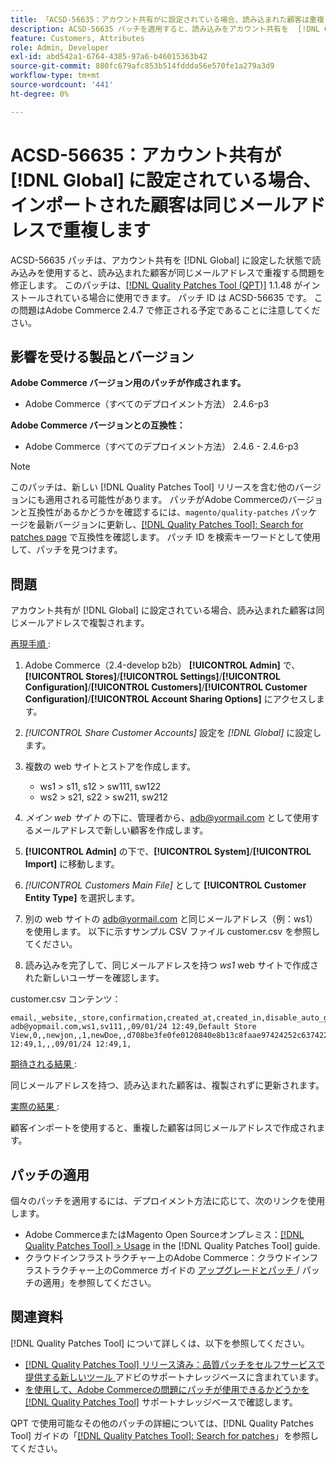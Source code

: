 ```yaml
---
title: 「ACSD-56635：アカウント共有がに設定されている場合、読み込まれた顧客は重複します  [!DNL Global]」
description: ACSD-56635 パッチを適用すると、読み込みをアカウント共有を  [!DNL Global] に設定して使用した場合、読み込んだお客様が同じメールアドレスで重複するAdobe Commerceの問題が修正されます。
feature: Customers, Attributes
role: Admin, Developer
exl-id: abd542a1-6764-4385-97a6-b46015363b42
source-git-commit: 880fc679afc853b514fddda56e570fe1a279a3d9
workflow-type: tm+mt
source-wordcount: '441'
ht-degree: 0%

---
```


# ACSD-56635：アカウント共有が [!DNL Global] に設定されている場合、インポートされた顧客は同じメールアドレスで重複します

ACSD-56635 パッチは、アカウント共有を [!DNL Global] に設定した状態で読み込みを使用すると、読み込まれた顧客が同じメールアドレスで重複する問題を修正します。 このパッチは、[[!DNL Quality Patches Tool (QPT)]](/help/announcements/adobe-commerce-announcements/magento-quality-patches-released-new-tool-to-self-serve-quality-patches.md) 1.1.48 がインストールされている場合に使用できます。 パッチ ID は ACSD-56635 です。 この問題はAdobe Commerce 2.4.7 で修正される予定であることに注意してください。

## 影響を受ける製品とバージョン

**Adobe Commerce バージョン用のパッチが作成されます。**

* Adobe Commerce（すべてのデプロイメント方法） 2.4.6-p3

**Adobe Commerce バージョンとの互換性：**

* Adobe Commerce（すべてのデプロイメント方法） 2.4.6 - 2.4.6-p3

>[!NOTE]
>
>このパッチは、新しい [!DNL Quality Patches Tool] リリースを含む他のバージョンにも適用される可能性があります。 パッチがAdobe Commerceのバージョンと互換性があるかどうかを確認するには、`magento/quality-patches` パッケージを最新バージョンに更新し、[[!DNL Quality Patches Tool]: Search for patches page](https://experienceleague.adobe.com/tools/commerce-quality-patches/index.html) で互換性を確認します。 パッチ ID を検索キーワードとして使用して、パッチを見つけます。

## 問題

アカウント共有が [!DNL Global] に設定されている場合、読み込まれた顧客は同じメールアドレスで複製されます。

<u> 再現手順 </u>:

1. Adobe Commerce（2.4-develop b2b） **[!UICONTROL Admin]** で、**[!UICONTROL Stores]**/**[!UICONTROL Settings]**/**[!UICONTROL Configuration]**/**[!UICONTROL Customers]**/**[!UICONTROL Customer Configuration]**/**[!UICONTROL Account Sharing Options]** にアクセスします。
1. *[!UICONTROL Share Customer Accounts]* 設定を *[!DNL Global]* に設定します。
1. 複数の web サイトとストアを作成します。

   * ws1 > s11, s12 > sw111, sw122
   * ws2 > s21, s22 > sw211, sw212

1. *メイン web サイト* の下に、管理者から、<adb@yormail.com> として使用するメールアドレスで新しい顧客を作成します。
1. **[!UICONTROL Admin]** の下で、**[!UICONTROL System]**/**[!UICONTROL Import]** に移動します。
1. *[!UICONTROL Customers Main File]* として **[!UICONTROL Customer Entity Type]** を選択します。
1. 別の web サイトの <adb@yormail.com> と同じメールアドレス（例：ws1）を使用します。 以下に示すサンプル CSV ファイル customer.csv を参照してください。
1. 読み込みを完了して、同じメールアドレスを持つ *ws1* web サイトで作成された新しいユーザーを確認します。

customer.csv コンテンツ：

```
email,_website,_store,confirmation,created_at,created_in,disable_auto_group_change,dob,firstname,gender,group_id,lastname,middlename,password_hash,prefix,rp_token,rp_token_created_at,store_id,suffix,taxvat,updated_at,website_id,password
adb@yopmail.com,ws1,sv111,,09/01/24 12:49,Default Store View,0,,newjon,,1,newDoe,,d708be3fe0fe0120840e8b13c8faae97424252c6374227ff59c05814f1aecd79:mgLqkqgTwLPLlCljzvF8hp67fNOOvOZb:1,,07e71459c137f4da15292134ff459cba,30/10/15 12:49,1,,,09/01/24 12:49,1,
```

<u> 期待される結果 </u>:

同じメールアドレスを持つ、読み込まれた顧客は、複製されずに更新されます。

<u> 実際の結果 </u>:

顧客インポートを使用すると、重複した顧客は同じメールアドレスで作成されます。

## パッチの適用

個々のパッチを適用するには、デプロイメント方法に応じて、次のリンクを使用します。

* Adobe CommerceまたはMagento Open Sourceオンプレミス：[[!DNL Quality Patches Tool] > Usage](https://experienceleague.adobe.com/docs/commerce-operations/tools/quality-patches-tool/usage.html) in the [!DNL Quality Patches Tool] guide.
* クラウドインフラストラクチャー上のAdobe Commerce：クラウドインフラストラクチャー上のCommerce ガイドの [ アップグレードとパッチ ](https://experienceleague.adobe.com/docs/commerce-cloud-service/user-guide/develop/upgrade/apply-patches.html)/ パッチの適用」を参照してください。

## 関連資料

[!DNL Quality Patches Tool] について詳しくは、以下を参照してください。

* [[!DNL Quality Patches Tool]  リリース済み：品質パッチをセルフサービスで提供する新しいツール ](/help/announcements/adobe-commerce-announcements/magento-quality-patches-released-new-tool-to-self-serve-quality-patches.md) アドビのサポートナレッジベースに含まれています。
* [ を使用して、Adobe Commerceの問題にパッチが使用できるかどうかを  [!DNL Quality Patches Tool]](/help/support-tools/patches-available-in-qpt-tool/check-patch-for-magento-issue-with-magento-quality-patches.md) サポートナレッジベースで確認します。

QPT で使用可能なその他のパッチの詳細については、[!DNL Quality Patches Tool] ガイドの「[[!DNL Quality Patches Tool]: Search for patches](https://experienceleague.adobe.com/tools/commerce-quality-patches/index.html)」を参照してください。
